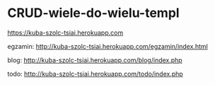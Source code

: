 # CRUD-wiele-do-wielu-templ

https://kuba-szolc-tsiai.herokuapp.com

egzamin: http://kuba-szolc-tsiai.herokuapp.com/egzamin/index.html

blog: http://kuba-szolc-tsiai.herokuapp.com/blog/index.php

todo: http://kuba-szolc-tsiai.herokuapp.com/todo/index.php




